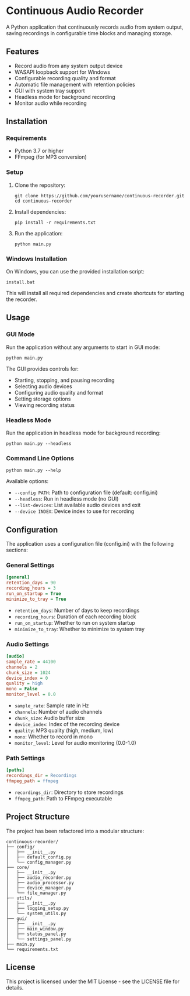 # Continuous Audio Recorder

A Python application that continuously records audio from system output, saving recordings in configurable time blocks and managing storage.

## Features

- Record audio from any system output device
- WASAPI loopback support for Windows
- Configurable recording quality and format
- Automatic file management with retention policies
- GUI with system tray support
- Headless mode for background recording
- Monitor audio while recording

## Installation

### Requirements

- Python 3.7 or higher
- FFmpeg (for MP3 conversion)

### Setup

1. Clone the repository:

   ```
   git clone https://github.com/yourusername/continuous-recorder.git
   cd continuous-recorder
   ```

2. Install dependencies:

   ```
   pip install -r requirements.txt
   ```

3. Run the application:
   ```
   python main.py
   ```

### Windows Installation

On Windows, you can use the provided installation script:

```
install.bat
```

This will install all required dependencies and create shortcuts for starting the recorder.

## Usage

### GUI Mode

Run the application without any arguments to start in GUI mode:

```
python main.py
```

The GUI provides controls for:

- Starting, stopping, and pausing recording
- Selecting audio devices
- Configuring audio quality and format
- Setting storage options
- Viewing recording status

### Headless Mode

Run the application in headless mode for background recording:

```
python main.py --headless
```

### Command Line Options

```
python main.py --help
```

Available options:

- `--config PATH`: Path to configuration file (default: config.ini)
- `--headless`: Run in headless mode (no GUI)
- `--list-devices`: List available audio devices and exit
- `--device INDEX`: Device index to use for recording

## Configuration

The application uses a configuration file (config.ini) with the following sections:

### General Settings

```ini
[general]
retention_days = 90
recording_hours = 3
run_on_startup = True
minimize_to_tray = True
```

- `retention_days`: Number of days to keep recordings
- `recording_hours`: Duration of each recording block
- `run_on_startup`: Whether to run on system startup
- `minimize_to_tray`: Whether to minimize to system tray

### Audio Settings

```ini
[audio]
sample_rate = 44100
channels = 2
chunk_size = 1024
device_index = 0
quality = high
mono = False
monitor_level = 0.0
```

- `sample_rate`: Sample rate in Hz
- `channels`: Number of audio channels
- `chunk_size`: Audio buffer size
- `device_index`: Index of the recording device
- `quality`: MP3 quality (high, medium, low)
- `mono`: Whether to record in mono
- `monitor_level`: Level for audio monitoring (0.0-1.0)

### Path Settings

```ini
[paths]
recordings_dir = Recordings
ffmpeg_path = ffmpeg
```

- `recordings_dir`: Directory to store recordings
- `ffmpeg_path`: Path to FFmpeg executable

## Project Structure

The project has been refactored into a modular structure:

```
continuous-recorder/
├── config/
│   ├── __init__.py
│   ├── default_config.py
│   └── config_manager.py
├── core/
│   ├── __init__.py
│   ├── audio_recorder.py
│   ├── audio_processor.py
│   ├── device_manager.py
│   └── file_manager.py
├── utils/
│   ├── __init__.py
│   ├── logging_setup.py
│   └── system_utils.py
├── gui/
│   ├── __init__.py
│   ├── main_window.py
│   ├── status_panel.py
│   └── settings_panel.py
├── main.py
└── requirements.txt
```

## License

This project is licensed under the MIT License - see the LICENSE file for details.
